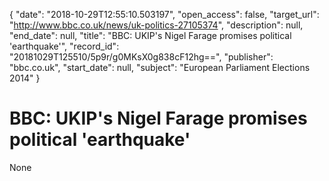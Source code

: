 {
  "date": "2018-10-29T12:55:10.503197", 
  "open_access": false, 
  "target_url": "http://www.bbc.co.uk/news/uk-politics-27105374", 
  "description": null, 
  "end_date": null, 
  "title": "BBC:  UKIP's Nigel Farage promises political 'earthquake'", 
  "record_id": "20181029T125510/5p9r/g0MKsX0g838cF12hg==", 
  "publisher": "bbc.co.uk", 
  "start_date": null, 
  "subject": "European Parliament Elections 2014"
}

# BBC:  UKIP's Nigel Farage promises political 'earthquake'

None